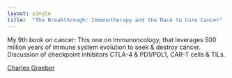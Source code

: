 ```yaml
---
layout: single
title:  "The Breakthrough: Immunotherapy and the Race to Cure Cancer"
---
```

My 9th book on cancer: This one on Immunoncology, that leverages 500 million years of immune system evolution to seek & destroy cancer. Discussion of checkpoint inhibitors CTLA-4 & PD1/PDL1, CAR-T cells &  TILs. 

[Charles Graeber ](https://www.goodreads.com/book/show/39088907-the-breakthrough)
